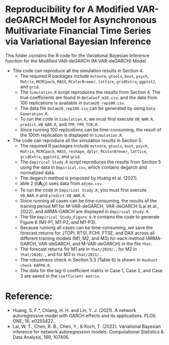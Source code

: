 # Reproducibility for A Modified VAR-deGARCH Model for Asynchronous Multivariate Financial Time Series via Variational Bayesian Inference
This folder contains the R code for the Variational Bayesian Inference function for the Modified VAR-deGARCH (M-VAR-deGARCH) Model.

* This code can reproduce all the simulation results in Section 4.
  + The required R packages include `mvtnorm`, `gtools`, `boot`, `psych`, `Matrix`, `MCMCpack`, `MASS`, `RColorBrewer`, `lattice`, `gridExtra`, `ggplot2`, and `grid`.
  + The `Simulation.R` script reproduces the results from Section 4. The true coefficients are found in `BetaCoef_m20.csv`, and the data from 100 replications is available in `Datam20_rep100.csv`.
  + The data file `Datam20_rep100.csv` can be generated by using `Data Ganeration.R`.
  + To run the code in `Simulation.R`, we must first execute `VB_NAR.R`, `predict.VB_NAR.R`, and `TPR_FPR_TCR.R`.
  + Since running 100 replications can be time-consuming, the result of the 100th replication is displayed in `Simulation.R`.
* The code can reproduce all the simulation results in Section 5.
  + The required R packages include `mvtnorm`, `gtools`, `boot`, `psych`, `Matrix`, `MCMCpack`, `MASS`, `reshape`, `dplyr`, `RColorBrewer`, `lattice`, `gridExtra`, `ggplot2`, and `grid`.
  + The `Empirical Study.R` script reproduces the results from Section 5 using the data in `Empirical.csv`,  which contains degarch and normalized data.
  + The degarch method is proposed by Huang et al. (2021).
  + able 2 $(I(\boldsymbol{A}_0))$ uses data from `adjma.csv`.
  + To run the code in `Empirical Study.R`, you must first execute `VB_NAR.R` and `predict.VB_NAR.R`.
  + Since running all cases can be time-consuming, the results of the training period M1 for M-VAR-deGARCH, VAR-deGARCH (Lai et al., 2022), and ARMA-GARCH are displayed in `Empirical Study.R`.
  + The file `Empirical Study_Figure 6.R` contains the code to generate Figure 6 (M1-P1, M1-P2, and M1-P3).
  + Because running all cases can be time-consuming, we save the forecast returns for JTOPI, RTSI, FCHI, FTSE, and DAX across all different training models (M1, M2, and M3) for each method (ARMA-GARCH, VAR-deGARCH, and M-VAR-deGARCH) in the file `Yhat`.
  + The forecast returns for M1 are in `Yhat/2019/.`, for M2 in `Yhat/2020/.`, and for M3 in `Yhat/2021/.`.
  + The robustness check in Section 5.3 (Table 6) is shown in `Roubust check KAPPA.R`.
  + The data for the lag-0 coefficient matrix in Case 1, Case 2, and Case 3 are saved in the `coefficient matrix`.
    
# Reference:
* Huang, S. F.*, Chiang, H. H. and Lin, Y. J. (2021). A network autoregressive model with GARCH effects and its applications. PLOS ONE, 16, e0255422.
* Lai, W. T., Chen, R. B., Chen, Y., & Koch, T. (2022). Variational Bayesian inference for network autoregression models. Computational Statistics & Data Analysis, 169, 107406.
     
